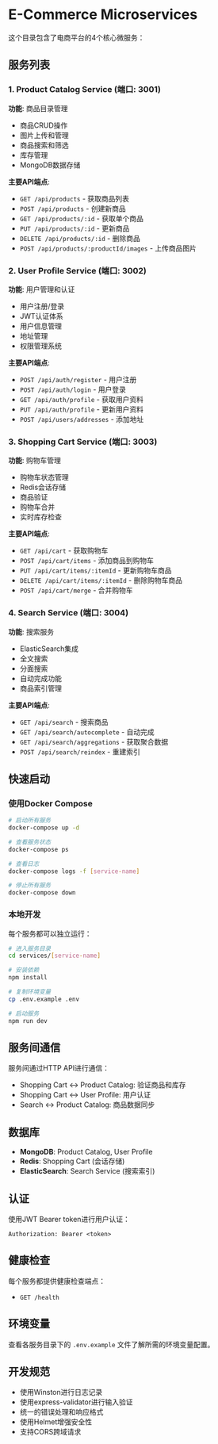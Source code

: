 # E-Commerce Microservices

这个目录包含了电商平台的4个核心微服务：

## 服务列表

### 1. Product Catalog Service (端口: 3001)
**功能**: 商品目录管理
- 商品CRUD操作
- 图片上传和管理
- 商品搜索和筛选
- 库存管理
- MongoDB数据存储

**主要API端点**:
- `GET /api/products` - 获取商品列表
- `POST /api/products` - 创建新商品
- `GET /api/products/:id` - 获取单个商品
- `PUT /api/products/:id` - 更新商品
- `DELETE /api/products/:id` - 删除商品
- `POST /api/products/:productId/images` - 上传商品图片

### 2. User Profile Service (端口: 3002)
**功能**: 用户管理和认证
- 用户注册/登录
- JWT认证体系
- 用户信息管理
- 地址管理
- 权限管理系统

**主要API端点**:
- `POST /api/auth/register` - 用户注册
- `POST /api/auth/login` - 用户登录
- `GET /api/auth/profile` - 获取用户资料
- `PUT /api/auth/profile` - 更新用户资料
- `POST /api/users/addresses` - 添加地址

### 3. Shopping Cart Service (端口: 3003)
**功能**: 购物车管理
- 购物车状态管理
- Redis会话存储
- 商品验证
- 购物车合并
- 实时库存检查

**主要API端点**:
- `GET /api/cart` - 获取购物车
- `POST /api/cart/items` - 添加商品到购物车
- `PUT /api/cart/items/:itemId` - 更新购物车商品
- `DELETE /api/cart/items/:itemId` - 删除购物车商品
- `POST /api/cart/merge` - 合并购物车

### 4. Search Service (端口: 3004)
**功能**: 搜索服务
- ElasticSearch集成
- 全文搜索
- 分面搜索
- 自动完成功能
- 商品索引管理

**主要API端点**:
- `GET /api/search` - 搜索商品
- `GET /api/search/autocomplete` - 自动完成
- `GET /api/search/aggregations` - 获取聚合数据
- `POST /api/search/reindex` - 重建索引

## 快速启动

### 使用Docker Compose
```bash
# 启动所有服务
docker-compose up -d

# 查看服务状态
docker-compose ps

# 查看日志
docker-compose logs -f [service-name]

# 停止所有服务
docker-compose down
```

### 本地开发
每个服务都可以独立运行：

```bash
# 进入服务目录
cd services/[service-name]

# 安装依赖
npm install

# 复制环境变量
cp .env.example .env

# 启动服务
npm run dev
```

## 服务间通信

服务间通过HTTP API进行通信：
- Shopping Cart ↔ Product Catalog: 验证商品和库存
- Shopping Cart ↔ User Profile: 用户认证
- Search ↔ Product Catalog: 商品数据同步

## 数据库

- **MongoDB**: Product Catalog, User Profile
- **Redis**: Shopping Cart (会话存储)
- **ElasticSearch**: Search Service (搜索索引)

## 认证

使用JWT Bearer token进行用户认证：
```
Authorization: Bearer <token>
```

## 健康检查

每个服务都提供健康检查端点：
- `GET /health`

## 环境变量

查看各服务目录下的 `.env.example` 文件了解所需的环境变量配置。

## 开发规范

- 使用Winston进行日志记录
- 使用express-validator进行输入验证
- 统一的错误处理和响应格式
- 使用Helmet增强安全性
- 支持CORS跨域请求
